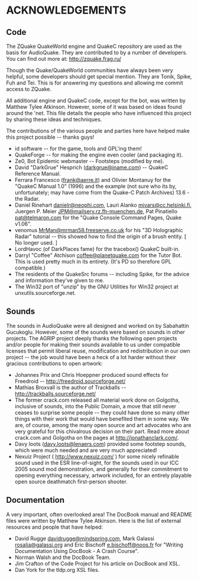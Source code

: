 ACKNOWLEDGEMENTS
================

Code
----

The ZQuake QuakeWorld engine and QuakeC repository are used as the basis
for AudioQuake. They are contributed to by a number of developers. You
can find out more at: http://zquake.frag.ru/

Though the Quake/QuakeWorld communities have always been very helpful,
some developers should get special mention. They are Tonik, Spike, Fuh
and Tei. This is for answering my questions and allowing me commit
access to ZQuake.

All additional engine and QuakeC code, except for the bot, was written
by Matthew Tylee Atkinson. However, some of it was based on ideas found
around the 'net. This file details the people who have influenced this
project by sharing these ideas and techniques.

The contributions of the various people and parties here have helped
make this project possible -- thanks guys!

-   id software -- for the game, tools and GPL'ing them!
-   QuakeForge -- for making the engine even cooler (and packaging it).
-   Ze0, Bot Epidemic webmaster -- Footsteps (modified by me).
-   David "DarkGrue" Hesprich (darkgrue@iname.com) -- QuakeC Reference
    Manual.
-   Ferrara Francesco (frank@aerre.it) and Olivier Montanuy for the
    "QuakeC Manual 1.0" (1996) and the example (not sure who its by,
    unfortunately; may have come from the Quake-C Patch Archives) 13.6 -
    the Radar.
-   Daniel Rinehart <danielr@neophi.com>, Lauri Alanko
    <mivars@cc.helsinki.fi>, Juergen P. Meier
    <JPM@mailserv.rz.fh-muenchen.de>, Pat Pinatiello <pat@telmaron.com>
    for the "Quake Console Command Pages, Quake v1.06".
-   venomus <MrMan@mrman58.freeserve.co.uk> for his "3D Holographic
    Radar" tutorial -- this showed how to find the origin of a brush
    entity. [ No longer used. ]
-   LordHavoc (of DarkPlaces fame) for the tracebox() QuakeC built-in.
-   Darryl "Coffee" Atchison <coffee@planetquake.com> for the Tutor Bot.
    This is used pretty much in its entirety. (It's PD so therefore GPL
    compatible.)
-   The residents of the QuakeSrc forums -- including Spike, for the
    advice and information they've given to me.
-   The Win32 port of "unzip" by the GNU Utilities for Win32 project at
    unxutils.sourceforge.net.

Sounds
------

The sounds in AudioQuake were all designed and worked on by Sabahattin
Gucukoglu. However, some of the sounds were based on sounds in other
projects. The AGRIP project deeply thanks the following open projects
and/or people for making their sounds available to us under compatible
licenses that permit liberal reuse, modification and redistribution in
our own project -- the job would have been a heck of a lot harder
without their gracious contributions to open artwork:

-   Johannes Prix and Chris Hoeppner produced sound effects for
    Freedroid -- http://freedroid.sourceforge.net/
-   Mathias Broxvall is the author of Trackballs --
    http://trackballs.sourceforge.net/
-   The former crack.com released all material work done on Golgotha,
    inclusive of sounds, into the Public Domain, a move that still never
    ceases to surprise some people -- they could have done so many other
    things with their work that would have benefited them in some way.
    We are, of course, among the many open source and art advocates who
    are very grateful for this chivalrous decision on their part. Read
    more about crack.com and Golgotha on the pages at
    http://jonathanclark.com/.
-   Davy loots (davy.loots@lenaers.com) provided some footstep sounds,
    which were much needed and are very much appreciated!
-   Nexuiz Project ( http://www.nexuiz.com/ ) for some nicely refinable
    sound used in the ESR line-of-sight, for the sounds used in our ICC
    2005 sound mod demonstration, and generally for their commitment to
    opening everything necessary, artwork included, for an entirely
    playable open source deathmatch first-person shooter.

Documentation
-------------

A very important, often overlooked area! The DocBook manual and README
files were written by Matthew Tylee Atkinson. Here is the list of
external resources and people that have helped:

-   David Rugge <davidrugge@mindspring.com>, Mark Galassi
    <rosalia@galassi.org> and Eric Bischoff <e.bischoff@noos.fr> for
    "Writing Documentation Using DocBook - A Crash Course".
-   Norman Walsh and the DocBook Team.
-   Jim Crafton of the Code Project for his article on DocBook and XSL.
-   Dan York for the tldp.org XSL files.
